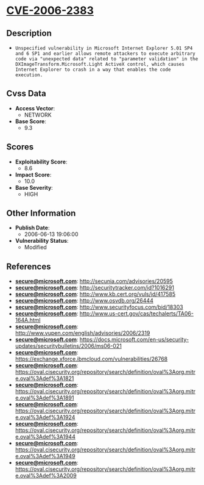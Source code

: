 
# [CVE-2006-2383](http://secunia.com/advisories/20595)

## Description

- `Unspecified vulnerability in Microsoft Internet Explorer 5.01 SP4 and 6 SP1 and earlier allows remote attackers to execute arbitrary code via "unexpected data" related to "parameter validation" in the DXImageTransform.Microsoft.Light ActiveX control, which causes Internet Explorer to crash in a way that enables the code execution.`

## Cvss Data

- **Access Vector**:
  - NETWORK
- **Base Score**:
  - 9.3

## Scores

- **Exploitability Score**:
  - 8.6
- **Impact Score**:
  - 10.0
- **Base Severity**:
  - HIGH

## Other Information

- **Publish Date**:
  - 2006-06-13 19:06:00
- **Vulnerability Status**:
  - Modified

## References

- **secure@microsoft.com**: http://secunia.com/advisories/20595
- **secure@microsoft.com**: http://securitytracker.com/id?1016291
- **secure@microsoft.com**: http://www.kb.cert.org/vuls/id/417585
- **secure@microsoft.com**: http://www.osvdb.org/26444
- **secure@microsoft.com**: http://www.securityfocus.com/bid/18303
- **secure@microsoft.com**: http://www.us-cert.gov/cas/techalerts/TA06-164A.html
- **secure@microsoft.com**: http://www.vupen.com/english/advisories/2006/2319
- **secure@microsoft.com**: https://docs.microsoft.com/en-us/security-updates/securitybulletins/2006/ms06-021
- **secure@microsoft.com**: https://exchange.xforce.ibmcloud.com/vulnerabilities/26768
- **secure@microsoft.com**: https://oval.cisecurity.org/repository/search/definition/oval%3Aorg.mitre.oval%3Adef%3A1821
- **secure@microsoft.com**: https://oval.cisecurity.org/repository/search/definition/oval%3Aorg.mitre.oval%3Adef%3A1891
- **secure@microsoft.com**: https://oval.cisecurity.org/repository/search/definition/oval%3Aorg.mitre.oval%3Adef%3A1924
- **secure@microsoft.com**: https://oval.cisecurity.org/repository/search/definition/oval%3Aorg.mitre.oval%3Adef%3A1944
- **secure@microsoft.com**: https://oval.cisecurity.org/repository/search/definition/oval%3Aorg.mitre.oval%3Adef%3A1949
- **secure@microsoft.com**: https://oval.cisecurity.org/repository/search/definition/oval%3Aorg.mitre.oval%3Adef%3A2009
